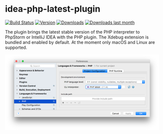 # idea-php-latest-plugin

[![Build Status](https://travis-ci.org/artspb/idea-php-latest-plugin.svg?branch=master)](https://travis-ci.org/artspb/idea-php-latest-plugin)
[![Version](http://phpstorm.espend.de/badge/9662/version)](https://plugins.jetbrains.com/plugin/9662)
[![Downloads](http://phpstorm.espend.de/badge/9662/downloads)](https://plugins.jetbrains.com/plugin/9662)
[![Downloads last month](http://phpstorm.espend.de/badge/9662/last-month)](https://plugins.jetbrains.com/plugin/9662)

The plugin brings the latest stable version of the PHP interpreter to PhpStorm or IntelliJ IDEA with the PHP plugin.
The Xdebug extension is bundled and enabled by default. At the moment only macOS and Linux are supported.

<img src="doc/PHP_latest.png" width="800px" align="left" />
